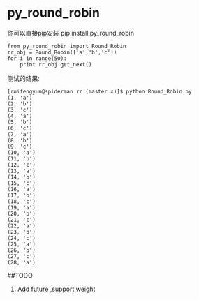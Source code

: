 # py_round_robin

你可以直接pip安装
pip install py_round_robin


```
from py_round_robin import Round_Robin
rr_obj = Round_Robin(['a','b','c'])
for i in range(50):
    print rr_obj.get_next()
```


测试的结果:
```
[ruifengyun@spiderman rr (master ✗)]$ python Round_Robin.py
(1, 'a')
(2, 'b')
(3, 'c')
(4, 'a')
(5, 'b')
(6, 'c')
(7, 'a')
(8, 'b')
(9, 'c')
(10, 'a')
(11, 'b')
(12, 'c')
(13, 'a')
(14, 'b')
(15, 'c')
(16, 'a')
(17, 'b')
(18, 'c')
(19, 'a')
(20, 'b')
(21, 'c')
(22, 'a')
(23, 'b')
(24, 'c')
(25, 'a')
(26, 'b')
(27, 'c')
(28, 'a')
```

##TODO

1. Add future ,support weight
